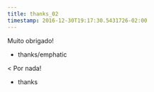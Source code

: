 ```yaml
---
title: thanks_02
timestamp: 2016-12-30T19:17:30.5431726-02:00
---
```


Muito obrigado!
* thanks/emphatic

< Por nada!
* thanks
